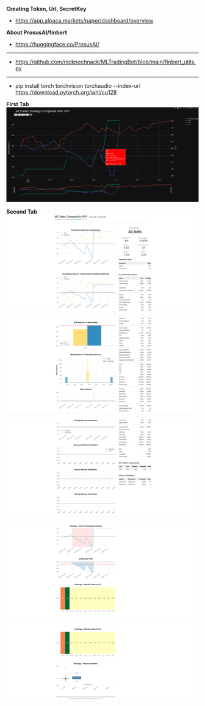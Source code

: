 **Creating Token, Url, SecretKey**
- https://app.alpaca.markets/paper/dashboard/overview

**About ProsusAI/finbert**
- https://huggingface.co/ProsusAI/

****
- https://github.com/nicknochnack/MLTradingBot/blob/main/finbert_utils.py

****
- pip install torch torchvision torchaudio --index-url https://download.pytorch.org/whl/cu128


**First Tab**
![img.png](img.png)

**Second Tab**
![img_1.png](img_1.png)

![img_2.png](img_2.png)

![img_3.png](img_3.png)

![img_4.png](img_4.png)

![img_5.png](img_5.png)
